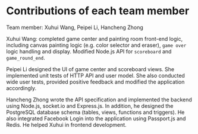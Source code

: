 Contributions of each team member  
========================  

Team member: Xuhui Wang, Peipei Li, Hancheng Zhong

Xuhui Wang: completed game center and painting room front-end logic, including canvas painting logic (e.g. color selector and eraser), `game over` logic handling and display. Modified Node.js API for `scoreboard` and `game_round_end`.
              
Peipei Li designed the UI of game center and scoreboard views. She implemented unit tests of HTTP API and user model. She also conducted wide user tests, provided positive feedback and modified the application accordingly.
        
Hancheng Zhong wrote the API specification and implemented the backend using Node.js, socket.io and Express.js. In addition, he designed the PostgreSQL database schema (tables, views, functions and triggers). He also integrated Facebook Login into the application using Passport.js and Redis. He helped Xuhui in frontend development.
